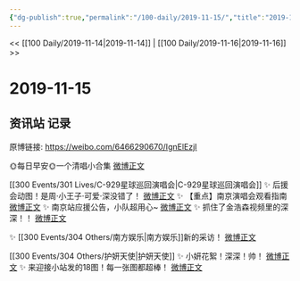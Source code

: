 ```yaml
---
{"dg-publish":true,"permalink":"/100-daily/2019-11-15/","title":"2019-11-15"}
---
```



<< [[100 Daily/2019-11-14\|2019-11-14]] | [[100 Daily/2019-11-16\|2019-11-16]] >>

# 2019-11-15

## 资讯站 记录

原博链接: https://weibo.com/6466290670/IgnElEzjI

🌞每日早安🌞一个清唱小合集
[微博正文](https://m.weibo.cn/6466290670/4438814426318673)

[[300 Events/301 Lives/C-929星球巡回演唱会\|C-929星球巡回演唱会]]
✨ 后援会动图！是周·小王子·可爱·深没错了！
[微博正文](https://m.weibo.cn/6466290670/4438860027067556)
✨ 【重点】南京演唱会观看指南
[微博正文](https://m.weibo.cn/6466290670/4438878360305144)
✨ 南京站应援公告，小队超用心~
[微博正文](https://m.weibo.cn/6466290670/4438980479213519)
✨ 抓住了金浩森视频里的深深！！
[微博正文](https://m.weibo.cn/6466290670/4439012347350893)

✨ [[300 Events/304 Others/南方娱乐\|南方娱乐]]新的采访！
[微博正文](https://m.weibo.cn/6466290670/4438919842420554)

[[300 Events/304 Others/护妍天使\|护妍天使]]
✨ 小妍花絮！深深！帅！
[微博正文](https://m.weibo.cn/6466290670/4439007142386996)
✨ 来迎接小站发的18图！每一张图都超棒！
[微博正文](https://m.weibo.cn/6466290670/4439036082732241)
